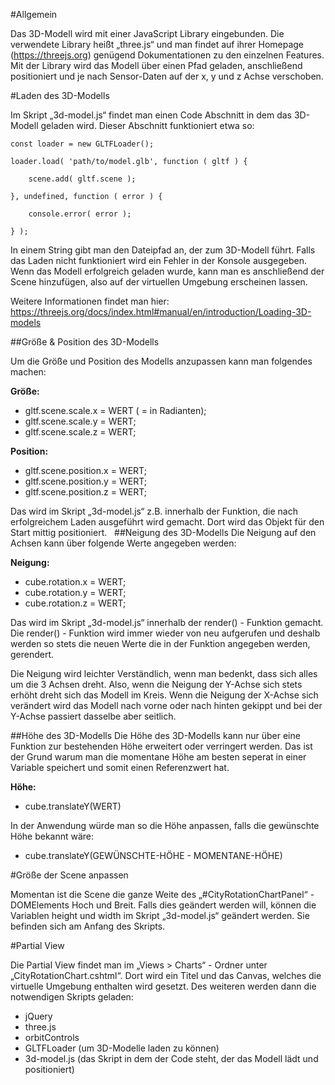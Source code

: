 #Allgemein

Das 3D-Modell wird mit einer JavaScript Library eingebunden. Die verwendete Library heißt „three.js“ und man findet auf ihrer Homepage (https://threejs.org) genügend Dokumentationen zu den einzelnen Features.
Mit der Library wird das Modell über einen Pfad geladen, anschließend positioniert und je nach Sensor-Daten auf der x, y und z Achse verschoben.


#Laden des 3D-Modells

Im Skript „3d-model.js“ findet man einen Code Abschnitt in dem das 3D-Modell geladen wird. Dieser Abschnitt funktioniert etwa so:

    const loader = new GLTFLoader();

    loader.load( 'path/to/model.glb', function ( gltf ) {

	    scene.add( gltf.scene );

    }, undefined, function ( error ) {

	    console.error( error );

    } );

In einem String gibt man den Dateipfad an, der zum 3D-Modell führt. Falls das Laden nicht funktioniert wird ein Fehler in der Konsole ausgegeben. Wenn das Modell erfolgreich geladen wurde, kann man es anschließend der Scene hinzufügen, also auf der virtuellen Umgebung erscheinen lassen.

Weitere Informationen findet man hier:
https://threejs.org/docs/index.html#manual/en/introduction/Loading-3D-models

##Größe & Position des 3D-Modells

Um die Größe und Position des Modells anzupassen kann man folgendes machen:  

**Größe:**
- gltf.scene.scale.x = WERT ( = in Radianten);
- gltf.scene.scale.y = WERT;
- gltf.scene.scale.z = WERT;

**Position:**
- gltf.scene.position.x = WERT;
- gltf.scene.position.y = WERT;
- gltf.scene.position.z = WERT;

Das wird im Skript „3d-model.js“ z.B. innerhalb der Funktion, die nach erfolgreichem Laden ausgeführt wird gemacht. Dort wird das Objekt für den Start mittig positioniert. 
 
##Neigung des 3D-Modells
Die Neigung auf den Achsen kann über folgende Werte angegeben werden:

**Neigung:**
- cube.rotation.x = WERT;
- cube.rotation.y = WERT;
- cube.rotation.z = WERT;

Das wird im Skript „3d-model.js“ innerhalb der render() - Funktion gemacht. Die render() - Funktion wird immer wieder von neu aufgerufen und deshalb werden so stets die neuen Werte die in der Funktion angegeben werden, gerendert.

Die Neigung wird leichter Verständlich, wenn man bedenkt, dass sich alles um die 3 Achsen dreht. Also, wenn die Neigung der Y-Achse sich stets erhöht dreht sich das Modell im Kreis.
Wenn die Neigung der X-Achse sich verändert wird das Modell nach vorne oder nach hinten gekippt und bei der Y-Achse passiert dasselbe aber seitlich.

##Höhe des 3D-Modells
Die Höhe des 3D-Modells kann nur über eine Funktion zur bestehenden Höhe erweitert oder verringert werden. Das ist der Grund warum man die momentane Höhe am besten seperat in einer Variable speichert und somit einen Referenzwert hat.

**Höhe:**
- cube.translateY(WERT)

In der Anwendung würde man so die Höhe anpassen, falls die gewünschte Höhe bekannt wäre:
- cube.translateY(GEWÜNSCHTE-HÖHE - MOMENTANE-HÖHE)

#Größe der Scene anpassen

Momentan ist die Scene die ganze Weite des „#CityRotationChartPanel“ - DOMElements Hoch und Breit. Falls dies geändert werden will, können die Variablen height und width im Skript 
„3d-model.js“ geändert werden. Sie befinden sich am Anfang des Skripts.


#Partial View

Die Partial View findet man im „Views > Charts“ - Ordner unter „CityRotationChart.cshtml“.
Dort wird ein Titel und das Canvas, welches die virtuelle Umgebung enthalten wird gesetzt.
Des weiteren werden dann die notwendigen Skripts geladen: 

- jQuery
- three.js
- orbitControls
- GLTFLoader (um 3D-Modelle laden zu können)
- 3d-model.js (das Skript in dem der Code steht, der das Modell lädt und positioniert)